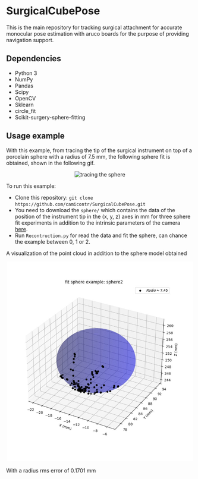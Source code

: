 # SurgicalCubePose
This is the main repository for tracking surgical attachment for accurate monocular pose estimation with aruco boards for the purpose of providing navigation support.

## Dependencies

* Python 3
* NumPy
* Pandas
* Scipy
* OpenCV
* Sklearn
* circle_fit
* Scikit-surgery-sphere-fitting

## Usage example
With this example, from tracing the tip of the surgical instrument on top of a porcelain sphere with a radius of 7.5 mm, the following sphere fit is obtained, shown in the following gif.

<p align="center">
    <img src="figures/tracing.gif" alt="tracing the sphere" width="300px"/>
</p>

To run this example:

* Clone this repository: `git clone https://github.com/camicontr/SurgicalCubePose.git`
* You need to download the `sphere/` which contains the data of the position of the instrument tip in the (x, y, z) axes in mm for three sphere fit experiments in addition to the intrinsic parameters of the camera [here](https://drive.google.com/drive/folders/1uhU6IE9X8NizRNrs7ECeyxzukqAC4v5q?usp=sharing).
* Run `Recontruction.py` for read the data and fit the sphere, can chance the example between 0, 1 or 2.

A visualization of the point cloud in addition to the sphere model obtained 

<p align="center">
    <img src="figures/Sphere.jpeg" alt="Result of fit sphere" width="500px"/>
</p>
With a radius rms error of 0.1701 mm 
